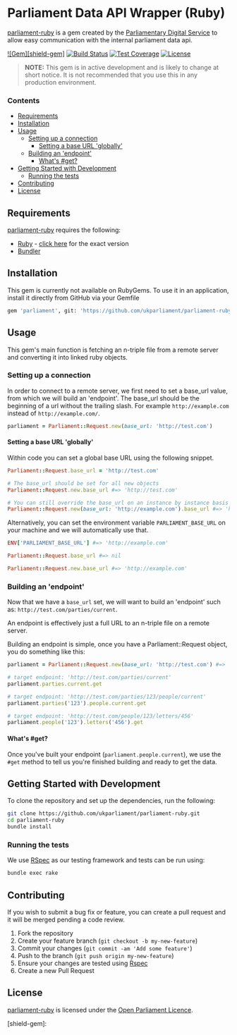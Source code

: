 # Parliament Data API Wrapper (Ruby)
[parliament-ruby][parliament-ruby] is a gem created by the [Parliamentary Digital Service][pds] to allow easy communication with the internal parliament data api.

[![Gem][shield-gem]][info-gem] [![Build Status][shield-travis]][info-travis] [![Test Coverage][shield-coveralls]][info-coveralls] [![License][shield-license]][info-license]

> **NOTE:** This gem is in active development and is likely to change at short notice. It is not recommended that you use this in any production environment.

### Contents
<!-- START doctoc generated TOC please keep comment here to allow auto update -->
<!-- DON'T EDIT THIS SECTION, INSTEAD RE-RUN doctoc TO UPDATE -->


- [Requirements](#requirements)
- [Installation](#installation)
- [Usage](#usage)
  - [Setting up a connection](#setting-up-a-connection)
    - [Setting a base URL 'globally'](#setting-a-base-url-globally)
  - [Building an 'endpoint'](#building-an-endpoint)
    - [What's #get?](#whats-get)
- [Getting Started with Development](#getting-started-with-development)
  - [Running the tests](#running-the-tests)
- [Contributing](#contributing)
- [License](#license)

<!-- END doctoc generated TOC please keep comment here to allow auto update -->


## Requirements
[parliament-ruby][parliament-ruby] requires the following:
* [Ruby][ruby] - [click here][ruby-version] for the exact version
* [Bundler][bundler]


## Installation
This gem is currently not available on RubyGems. To use it in an application, install it directly from GitHub via your Gemfile
```bash
gem 'parliament', git: 'https://github.com/ukparliament/parliament-ruby.git', branch: 'master'
```


## Usage
This gem's main function is fetching an n-triple file from a remote server and converting it into linked ruby objects.

### Setting up a connection
In order to connect to a remote server, we first need to set a base_url value, from which we will build an 'endpoint'. The base_url should be the beginning of a url without the trailing slash. For example `http://example.com` instead of `http://example.com/`.
```ruby
parliament = Parliament::Request.new(base_url: 'http://test.com')
```

#### Setting a base URL 'globally'
Within code you can set a global base URL using the following snippet.
```ruby
Parliament::Request.base_url = 'http://test.com'

# The base_url should be set for all new objects
Parliament::Request.new.base_url #=> 'http://test.com'

# You can still override the base_url on an instance by instance basis
Parliament::Request.new(base_url: 'http://example.com').base_url #=> 'http://example.com'
```

Alternatively, you can set the environment variable `PARLIAMENT_BASE_URL` on your machine and we will automatically use that.
```ruby
ENV['PARLIAMENT_BASE_URL'] #=> 'http://example.com'

Parliament::Request.base_url #=> nil

Parliament::Request.new.base_url #=> 'http://example.com'
```


### Building an 'endpoint'
Now that we have a `base_url` set, we will want to build an 'endpoint' such as: `http://test.com/parties/current`.

An endpoint is effectively just a full URL to an n-triple file on a remote server.

Building an endpoint is simple, once you have a Parliament::Request object, you do something like this:
```ruby
parliament = Parliament::Request.new(base_url: 'http://test.com') #=>  #<Parliament::Request>

# target endpoint: 'http://test.com/parties/current'
parliament.parties.current.get

# target endpoint: 'http://test.com/parties/123/people/current'
parliament.parties('123').people.current.get

# target endpoint: 'http://test.com/people/123/letters/456'
parliament.people('123').letters('456').get
```

#### What's #get?
Once you've built your endpoint (`parliament.people.current`), we use the `#get` method to tell us you're finished building and ready to get the data. 


## Getting Started with Development
To clone the repository and set up the dependencies, run the following:
```bash
git clone https://github.com/ukparliament/parliament-ruby.git
cd parliament-ruby
bundle install
```

### Running the tests
We use [RSpec][rspec] as our testing framework and tests can be run using:
```bash
bundle exec rake
```


## Contributing
If you wish to submit a bug fix or feature, you can create a pull request and it will be merged pending a code review.

1. Fork the repository
1. Create your feature branch (`git checkout -b my-new-feature`)
1. Commit your changes (`git commit -am 'Add some feature'`)
1. Push to the branch (`git push origin my-new-feature`)
1. Ensure your changes are tested using [Rspec][rspec]
1. Create a new Pull Request


## License
[parliament-ruby][parliament-ruby] is licensed under the [Open Parliament Licence][info-license].

[ruby]:            https://www.ruby-lang.org/en/
[bundler]:         http://bundler.io
[rspec]:           http://rspec.info
[parliament-ruby]: https://github.com/ukparliament/parliament-ruby
[pds]:             https://www.parliament.uk/mps-lords-and-offices/offices/bicameral/parliamentary-digital-service/
[ruby-version]:    https://github.com/ukparliament/parliament-ruby/blob/master/.ruby-version

[info-gem]:  https://rubygems.org/gems/parliament-ruby
[shield-gem]: 

[info-travis]:   https://travis-ci.org/ukparliament/parliament-ruby
[shield-travis]: https://img.shields.io/travis/ukparliament/parliament-ruby.svg

[info-coveralls]:   https://coveralls.io/github/ukparliament/parliament-ruby
[shield-coveralls]: https://img.shields.io/coveralls/ukparliament/parliament-ruby.svg

[info-license]:   http://www.parliament.uk/site-information/copyright/open-parliament-licence/
[shield-license]: https://img.shields.io/badge/license-Open%20Parliament%20Licence-blue.svg
